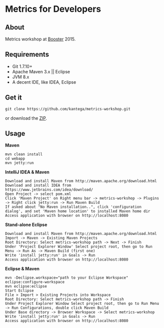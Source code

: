 # Metrics for Developers #

## About ##

Metrics workshop at [Booster](http://www.boosterconf.no/) 2015.

## Requirements ##

* Git 1.7.10+
* Apache Maven 3.x || Eclipse
* JVM 8.x
* A decent IDE, like IDEA, Eclipse

## Get it ##

    git clone https://github.com/kantega/metrics-workshop.git

or download the [ZIP](https://github.com/kantega/metrics-workshop/archive/master.zip).

## Usage ##

__Maven__

    mvn clean install
    cd webapp
    mvn jetty:run

__IntelliJ IDEA & Maven__

    Download and install Maven from http://maven.apache.org/download.html
    Download and install IDEA from https://www.jetbrains.com/idea/download/
    Open Project -> select pom.xml
    Click 'Maven Project' on Right menu bar -> metrics-workshop -> Plugins -> Right click jetty:run -> Run Maven Build
    If asked about "No Maven installation..", click 'configuration dialog', and set 'Maven home location' to installed Maven home dir
    Access application with browser on http://localhost:8080

__Stand-alone Eclipse__

    Download and install Maven from http://maven.apache.org/download.html
    Import -> Maven -> Existing Maven Projects
    Root Directory: Select metrics-workshop path -> Next -> Finish
    Under 'Project Explorer Window' Select project root, then go to Run Menu -> Run As -> Maven Build (first one)
    Write 'install jetty:run' in Goals -> Run
    Access application with browser on http://localhost:8080

__Eclipse & Maven__

    mvn -Declipse.workspace="path to your Eclipse Workspace" eclipse:configure-workspace
    mvn eclipse:eclipse
    Start Eclipse
    File > Import > Existing Projects into Workspace
    Root Directory: Select metrics-workshop path -> Finish
    Under Project Explorer Window Select project root, then go to Run Menu -> Run Configurations, double click Maven Build
    Under Base directory -> Browser Workspace -> Select metrics-workshop
    Write 'install jetty:run' in Goals -> Run
    Access application with browser on http://localhost:8080
